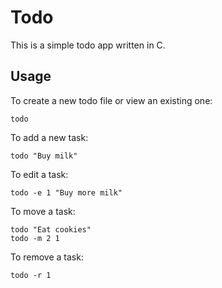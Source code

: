 Todo
====

This is a simple todo app written in C.

Usage
-----

To create a new todo file or view an existing one:

    todo

To add a new task:

    todo "Buy milk"

To edit a task:

    todo -e 1 "Buy more milk"

To move a task:

    todo "Eat cookies"
    todo -m 2 1

To remove a task:

    todo -r 1
